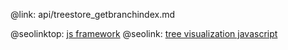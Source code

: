 @link: api/treestore_getbranchindex.md

@seolinktop: [js framework](https://webix.com)
@seolink: [tree visualization javascript](https://webix.com/widget/tree/)